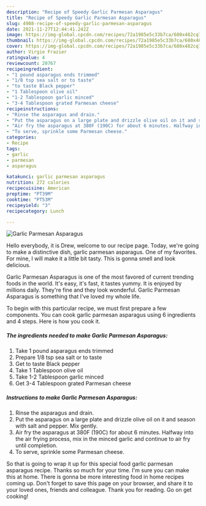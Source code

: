 ```yaml
---
description: "Recipe of Speedy Garlic Parmesan Asparagus"
title: "Recipe of Speedy Garlic Parmesan Asparagus"
slug: 4908-recipe-of-speedy-garlic-parmesan-asparagus
date: 2021-11-27T12:44:41.242Z
image: https://img-global.cpcdn.com/recipes/72a1985e5c33b7ca/680x482cq70/garlic-parmesan-asparagus-recipe-main-photo.jpg
thumbnail: https://img-global.cpcdn.com/recipes/72a1985e5c33b7ca/680x482cq70/garlic-parmesan-asparagus-recipe-main-photo.jpg
cover: https://img-global.cpcdn.com/recipes/72a1985e5c33b7ca/680x482cq70/garlic-parmesan-asparagus-recipe-main-photo.jpg
author: Virgie Frazier
ratingvalue: 4
reviewcount: 20767
recipeingredient:
- "1 pound asparagus ends trimmed"
- "1/8 tsp sea salt or to taste"
- "to taste Black pepper"
- "1 Tablespoon olive oil"
- "1-2 Tablespoon garlic minced"
- "3-4 Tablespoon grated Parmesan cheese"
recipeinstructions:
- "Rinse the asparagus and drain."
- "Put the asparagus on a large plate and drizzle olive oil on it and season with salt and pepper. Mix gently."
- "Air fry the asparagus at 380F (190C) for about 6 minutes. Halfway into the air frying process, mix in the minced garlic and continue to air fry until completion."
- "To serve, sprinkle some Parmesan cheese."
categories:
- Recipe
tags:
- garlic
- parmesan
- asparagus

katakunci: garlic parmesan asparagus 
nutrition: 272 calories
recipecuisine: American
preptime: "PT39M"
cooktime: "PT53M"
recipeyield: "3"
recipecategory: Lunch

---
```



![Garlic Parmesan Asparagus](https://img-global.cpcdn.com/recipes/72a1985e5c33b7ca/680x482cq70/garlic-parmesan-asparagus-recipe-main-photo.jpg)

Hello everybody, it is Drew, welcome to our recipe page. Today, we're going to make a distinctive dish, garlic parmesan asparagus. One of my favorites. For mine, I will make it a little bit tasty. This is gonna smell and look delicious.



Garlic Parmesan Asparagus is one of the most favored of current trending foods in the world. It's easy, it's fast, it tastes yummy. It is enjoyed by millions daily. They're fine and they look wonderful. Garlic Parmesan Asparagus is something that I've loved my whole life.


To begin with this particular recipe, we must first prepare a few components. You can cook garlic parmesan asparagus using 6 ingredients and 4 steps. Here is how you cook it.

<!--inarticleads1-->

##### The ingredients needed to make Garlic Parmesan Asparagus:

1. Take 1 pound asparagus ends trimmed
1. Prepare 1/8 tsp sea salt or to taste
1. Get to taste Black pepper
1. Take 1 Tablespoon olive oil
1. Take 1-2 Tablespoon garlic minced
1. Get 3-4 Tablespoon grated Parmesan cheese




<!--inarticleads2-->

##### Instructions to make Garlic Parmesan Asparagus:

1. Rinse the asparagus and drain.
1. Put the asparagus on a large plate and drizzle olive oil on it and season with salt and pepper. Mix gently.
1. Air fry the asparagus at 380F (190C) for about 6 minutes. Halfway into the air frying process, mix in the minced garlic and continue to air fry until completion.
1. To serve, sprinkle some Parmesan cheese.




So that is going to wrap it up for this special food garlic parmesan asparagus recipe. Thanks so much for your time. I'm sure you can make this at home. There is gonna be more interesting food in home recipes coming up. Don't forget to save this page on your browser, and share it to your loved ones, friends and colleague. Thank you for reading. Go on get cooking!

